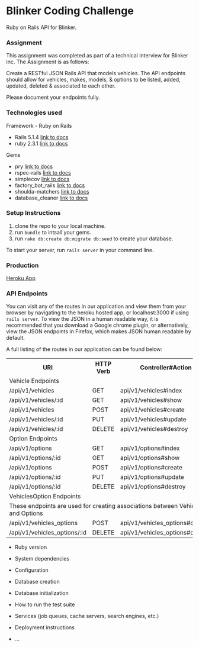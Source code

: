 # Blinker Coding Challenge
Ruby on Rails API for Blinker.

### Assignment
This assignment was completed as part of a technical interview for Blinker inc.  The Assignment is as follows:

Create a RESTful JSON Rails API that models vehicles.
The API endpoints should allow for vehicles, makes, models, & options to be listed, added, updated, deleted & associated to each other.

Please document your endpoints fully.

### Technologies used
Framework - Ruby on Rails
* Rails 5.1.4 [link to docs](http://rubyonrails.org/)
* ruby 2.3.1 [link to docs](https://www.ruby-lang.org/en/)

Gems
 * pry [link to docs](https://rubygems.org/gems/pry)
 * rspec-rails [link to docs](https://rubygems.org/gems/rspec-rails)
 * simplecov [link to docs](https://rubygems.org/gems/simplecov)
 * factory_bot_rails [link to docs](https://rubygems.org/gems/factory_bot_rails)
 * shoulda-matchers [link to docs](https://rubygems.org/gems/shoulda-matchers)
 * database_cleaner [link to docs](https://rubygems.org/gems/database_cleaner)


### Setup Instructions
1. clone the repo to your local machine.
2. run `bundle` to intsall your gems.
3. run `rake db:create db:migrate db:seed` to create your database.

To start your server, run `rails server` in your command line.


### Production
[Heroku App](https://vast-wildwood-58678.herokuapp.com/)

### API Endpoints

You can visit any of the routes in our application and view them from your browser by navigating to the heroku hosted app, or localhost:3000 if using `rails server`. To view the JSON in a human readable way, it is recommended that you download a Google chrome plugin, or alternatively, view the JSON endpoints in Firefox, which makes JSON human readable by default.

A full listing of the routes in our application can be found below:

<table>
  <tr>
    <th>URI</th>
    <th>HTTP Verb</th>
    <th>Controller#Action</th>
  </tr>
  <tr>
    <td colspan="3">Vehicle Endpoints</td>
  </tr>
  <tr>
    <td>/api/v1/vehicles</td>
    <td>GET</td>
    <td>api/v1/vehicles#index</td>
  </tr>
  <tr>
    <td>/api/v1/vehicles/:id</td>
    <td>GET</td>
    <td>api/v1/vehicles#show</td>
  </tr>
  <tr>
    <td>/api/v1/vehicles</td>
    <td>POST</td>
    <td>api/v1/vehicles#create</td>
  </tr>
  <tr>
    <td>/api/v1/vehicles/:id</td>
    <td>PUT</td>
    <td>api/v1/vehicles#update</td>
  </tr>
  <tr>
    <td>/api/v1/vehicles/:id</td>
    <td>DELETE</td>
    <td>api/v1/vehicles#destroy</td>
  </tr>
  <tr>
    <td colspan="3">Option Endpoints</td>
  </tr>
  <tr>
    <td>/api/v1/options</td>
    <td>GET</td>
    <td>api/v1/options#index</td>
  </tr>
  <tr>
    <td>/api/v1/options/:id</td>
    <td>GET</td>
    <td>api/v1/options#show</td>
  </tr>
  <tr>
    <td>/api/v1/options</td>
    <td>POST</td>
    <td>api/v1/options#create</td>
  </tr>
  <tr>
    <td>/api/v1/options/:id</td>
    <td>PUT</td>
    <td>api/v1/options#update</td>
  </tr>
  <tr>
    <td>/api/v1/options/:id</td>
    <td>DELETE</td>
    <td>api/v1/options#destroy</td>
  </tr>
  <tr>
    <td colspan="3">VehiclesOption Endpoints</td>
  </tr>
  <tr>
    <td colspan="3">These endpoints are used for creating associations between Vehicles and Options</td>
  </tr>
  <tr>
    <td>/api/v1/vehicles_options</td>
    <td>POST</td>
    <td>api/v1/vehicles_options#create</td>
  </tr>
  <tr>
    <td>/api/v1/vehicles_options/:id</td>
    <td>DELETE</td>
    <td>api/v1/vehicles_options#destroy</td>
  </tr>
</table>


* Ruby version

* System dependencies

* Configuration

* Database creation

* Database initialization

* How to run the test suite

* Services (job queues, cache servers, search engines, etc.)

* Deployment instructions

* ...
